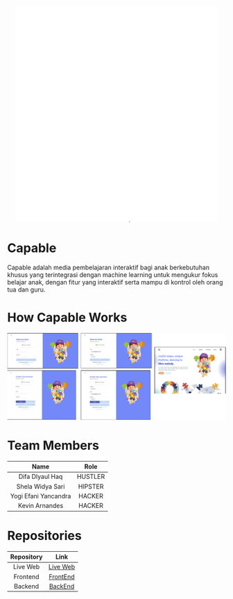<p align="center"> <img src="./assets/capable_logo.png" height="500" /> </p>

# Capable

Capable adalah media pembelajaran interaktif bagi anak berkebutuhan khusus yang terintegrasi dengan machine learning untuk mengukur fokus belajar anak, dengan fitur yang interaktif serta mampu di kontrol oleh orang tua dan guru.

# How Capable Works

<p align="center"> <img src="./assets/works.png" width="800" /> </p>

# Team Members

|         Name         |  Role   |
| :------------------: | :-----: |
|   Difa Dlyaul Haq    | HUSTLER |
|   Shela Widya Sari   | HIPSTER |
| Yogi Efani Yancandra | HACKER  |
|    Kevin Arnandes    | HACKER  |

# Repositories

| Repository |                          Link                           |
| :--------: | :-----------------------------------------------------: |
|  Live Web  |                      [Live Web](#)                      |
|  Frontend  | [FrontEnd](https://github.com/shelawd/Capable--FE.git)  |
|  Backend   | [BackEnd](https://github.com/Vinzzztty/backend-capable) |

